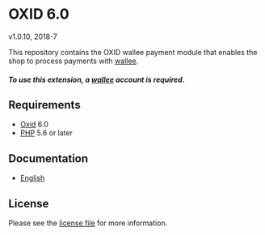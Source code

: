 # OXID 6.0

v1.0.10, 2018-7

This repository contains the OXID  wallee payment module that enables the shop to process payments with [wallee](https://www.wallee.com).

##### To use this extension, a [wallee](https://www.wallee.com) account is required.

## Requirements

* [Oxid](https://www.oxid-esales.com/) 6.0
* [PHP](http://php.net/) 5.6 or later

## Documentation

* [English](https://plugin-documentation.wallee.com/wallee-payment/oxid-6.0/1.0.10/docs/en/documentation.html)

## License

Please see the [license file](https://github.com/wallee-payment/oxid-6.0/blob/1.0.10/LICENSE) for more information.